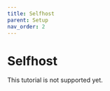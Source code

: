 ```yaml
---
title: Selfhost
parent: Setup
nav_order: 2
---
```


# Selfhost

This tutorial is not supported yet.
